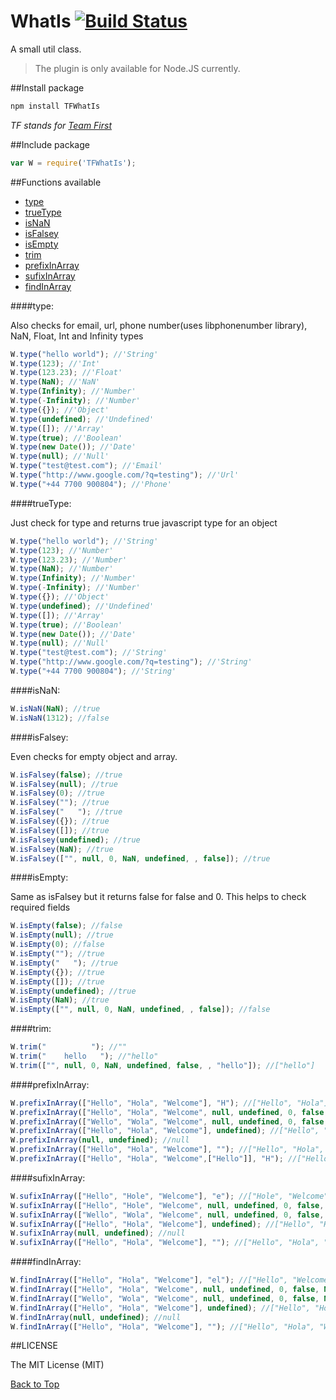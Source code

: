 # WhatIs [![Build Status](https://travis-ci.org/mithralaya/WhatIs.svg?branch=master)](https://travis-ci.org/mithralaya/WhatIs)
A small util class.

> The plugin is only available for Node.JS currently.

##Install package

```js
npm install TFWhatIs
```
*TF stands for [Team First](http://teamfirstapp.com)*

##Include package

```js
var W = require('TFWhatIs');
```

##Functions available
  - [type](#type)
  - [trueType](#trueType)
  - [isNaN](#isNaN)
  - [isFalsey](#isFalsey)
  - [isEmpty](#isEmpty)
  - [trim](#trim)
  - [prefixInArray](#prefixInArray)
  - [sufixInArray](#sufixInArray)
  - [findInArray](#findInArray)

####type:

Also checks for email, url, phone number(uses libphonenumber library), NaN, Float, Int and Infinity  types

```js
W.type("hello world"); //'String'
W.type(123); //'Int'
W.type(123.23); //'Float'
W.type(NaN); //'NaN'
W.type(Infinity); //'Number'
W.type(-Infinity); //'Number'
W.type({}); //'Object'
W.type(undefined); //'Undefined'
W.type([]); //'Array'
W.type(true); //'Boolean'
W.type(new Date()); //'Date'
W.type(null); //'Null'
W.type("test@test.com"); //'Email'
W.type("http://www.google.com/?q=testing"); //'Url'
W.type("+44 7700 900804"); //'Phone'
```

####trueType:

Just check for type and returns true javascript type for an object

```js
W.type("hello world"); //'String'
W.type(123); //'Number'
W.type(123.23); //'Number'
W.type(NaN); //'Number'
W.type(Infinity); //'Number'
W.type(-Infinity); //'Number'
W.type({}); //'Object'
W.type(undefined); //'Undefined'
W.type([]); //'Array'
W.type(true); //'Boolean'
W.type(new Date()); //'Date'
W.type(null); //'Null'
W.type("test@test.com"); //'String'
W.type("http://www.google.com/?q=testing"); //'String'
W.type("+44 7700 900804"); //'String'
```

####isNaN:
```js
W.isNaN(NaN); //true
W.isNaN(1312); //false
```

####isFalsey:

Even checks for empty object and array.

```js
W.isFalsey(false); //true
W.isFalsey(null); //true
W.isFalsey(0); //true
W.isFalsey(""); //true
W.isFalsey("   "); //true
W.isFalsey({}); //true
W.isFalsey([]); //true
W.isFalsey(undefined); //true
W.isFalsey(NaN); //true
W.isFalsey(["", null, 0, NaN, undefined, , false]); //true
```

####isEmpty:

Same as isFalsey but it returns false for false and 0. This helps to check required fields

```js
W.isEmpty(false); //false
W.isEmpty(null); //true
W.isEmpty(0); //false
W.isEmpty(""); //true
W.isEmpty("   "); //true
W.isEmpty({}); //true
W.isEmpty([]); //true
W.isEmpty(undefined); //true
W.isEmpty(NaN); //true
W.isEmpty(["", null, 0, NaN, undefined, , false]); //false
```

####trim:
```js
W.trim("          "); //""
W.trim("    hello   "); //"hello"
W.trim(["", null, 0, NaN, undefined, false, , "hello"]); //["hello"]
```

####prefixInArray:
```js
W.prefixInArray(["Hello", "Hola", "Welcome"], "H"); //["Hello", "Hola"]
W.prefixInArray(["Hello", "Hola", "Welcome", null, undefined, 0, false, NaN], "H"); //["Hello", "Hola"]);
W.prefixInArray(["Wello", "Wola", "Welcome", null, undefined, 0, false, NaN], "H"); //[]
W.prefixInArray(["Hello", "Hola", "Welcome"], undefined); //["Hello", "Hola", "Welcome"]
W.prefixInArray(null, undefined); //null
W.prefixInArray(["Hello", "Hola", "Welcome"], ""); //["Hello", "Hola", "Welcome"]
W.prefixInArray(["Hello", "Hola", "Welcome",["Hello"]], "H"); //["Hello", "Hola"]
```

####sufixInArray:
```js
W.sufixInArray(["Hello", "Hole", "Welcome"], "e"); //["Hole", "Welcome"]
W.sufixInArray(["Hello", "Hole", "Welcome", null, undefined, 0, false, NaN], "e"); //["Hole", "Welcome"]
W.sufixInArray(["Wello", "Wola", "Welcome", null, undefined, 0, false, NaN], "H"); //[]
W.sufixInArray(["Hello", "Hola", "Welcome"], undefined); //["Hello", "Hola", "Welcome"]
W.sufixInArray(null, undefined); //null
W.sufixInArray(["Hello", "Hola", "Welcome"], ""); //["Hello", "Hola", "Welcome"]
```

####findInArray:
```js
W.findInArray(["Hello", "Hola", "Welcome"], "el"); //["Hello", "Welcome"]
W.findInArray(["Hello", "Hola", "Welcome", null, undefined, 0, false, NaN], "el"); //["Hello", "Welcome"]);
W.findInArray(["Wello", "Wola", "Welcome", null, undefined, 0, false, NaN], "z"); //[]
W.findInArray(["Hello", "Hola", "Welcome"], undefined); //["Hello", "Hola", "Welcome"]
W.findInArray(null, undefined); //null
W.findInArray(["Hello", "Hola", "Welcome"], ""); //["Hello", "Hola", "Welcome"]
```

##LICENSE

The MIT License (MIT)

[Back to Top](#whatis-)
